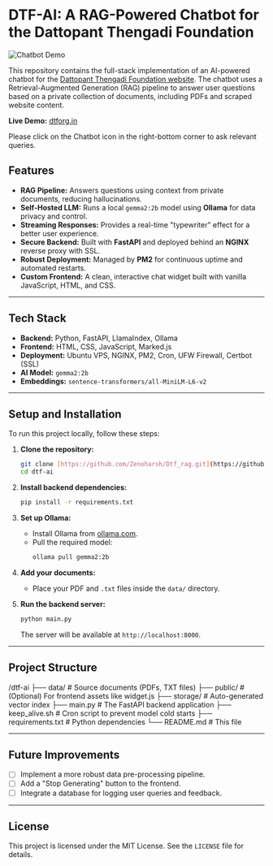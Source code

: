 # DTF-AI: A RAG-Powered Chatbot for the Dattopant Thengadi Foundation

![Chatbot Demo](https://dtforg.in)

This repository contains the full-stack implementation of an AI-powered chatbot for the [Dattopant Thengadi Foundation website](https://dtforg.in). The chatbot uses a Retrieval-Augmented Generation (RAG) pipeline to answer user questions based on a private collection of documents, including PDFs and scraped website content.

**Live Demo:** [dtforg.in](https://dtforg.in)

Please click on the Chatbot icon in the right-bottom corner to ask relevant queries.

## Features

- **RAG Pipeline:** Answers questions using context from private documents, reducing hallucinations.
- **Self-Hosted LLM:** Runs a local `gemma2:2b` model using **Ollama** for data privacy and control.
- **Streaming Responses:** Provides a real-time "typewriter" effect for a better user experience.
- **Secure Backend:** Built with **FastAPI** and deployed behind an **NGINX** reverse proxy with SSL.
- **Robust Deployment:** Managed by **PM2** for continuous uptime and automated restarts.
- **Custom Frontend:** A clean, interactive chat widget built with vanilla JavaScript, HTML, and CSS.

---

## Tech Stack

- **Backend:** Python, FastAPI, LlamaIndex, Ollama
- **Frontend:** HTML, CSS, JavaScript, Marked.js
- **Deployment:** Ubuntu VPS, NGINX, PM2, Cron, UFW Firewall, Certbot (SSL)
- **AI Model:** `gemma2:2b`
- **Embeddings:** `sentence-transformers/all-MiniLM-L6-v2`

---

## Setup and Installation

To run this project locally, follow these steps:

1.  **Clone the repository:**

    ```bash
    git clone [https://github.com/Zenoharsh/Dtf_rag.git](https://github.com/Zenoharsh/Dtf_rag.git)
    cd dtf-ai
    ```

2.  **Install backend dependencies:**

    ```bash
    pip install -r requirements.txt
    ```

3.  **Set up Ollama:**

    - Install Ollama from [ollama.com](https://ollama.com).
    - Pull the required model:
      ```bash
      ollama pull gemma2:2b
      ```

4.  **Add your documents:**

    - Place your PDF and `.txt` files inside the `data/` directory.

5.  **Run the backend server:**
    ```bash
    python main.py
    ```
    The server will be available at `http://localhost:8000`.

---

## Project Structure

/dtf-ai
├── data/ # Source documents (PDFs, TXT files)
├── public/ # (Optional) For frontend assets like widget.js
├── storage/ # Auto-generated vector index
├── main.py # The FastAPI backend application
├── keep_alive.sh # Cron script to prevent model cold starts
├── requirements.txt # Python dependencies
└── README.md # This file

---

## Future Improvements

- [ ] Implement a more robust data pre-processing pipeline.
- [ ] Add a "Stop Generating" button to the frontend.
- [ ] Integrate a database for logging user queries and feedback.

---

## License

This project is licensed under the MIT License. See the `LICENSE` file for details.

